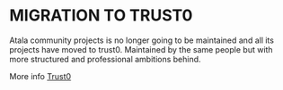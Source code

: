 # MIGRATION TO TRUST0

Atala community projects is no longer going to be maintained and all its projects have moved to trust0.
Maintained by the same people but with more structured and professional ambitions behind.

More info [Trust0](https://github.com/trust0-project)
